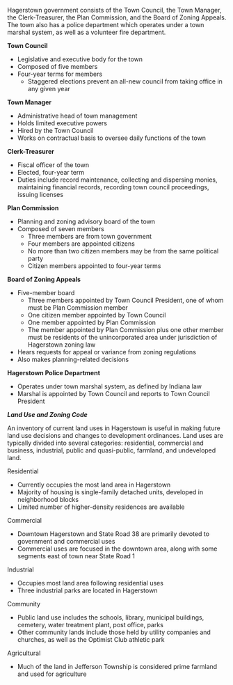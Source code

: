 Hagerstown government consists of the Town Council, the Town Manager, the Clerk-Treasurer, the Plan Commission, and the Board of Zoning Appeals.  The town also has a police department which operates under a town marshal system, as well as a volunteer fire department. 

**Town Council**
- Legislative and executive body for the town
- Composed of five members
- Four-year terms for members
  - Staggered elections prevent an all-new council from taking office in any given year

**Town Manager**
- Administrative head of town management
- Holds limited executive powers
- Hired by the Town Council 
- Works on contractual basis to oversee daily functions of the town

**Clerk-Treasurer**
- Fiscal officer of the town
- Elected, four-year term
- Duties include record maintenance, collecting and dispersing monies, maintaining financial records, recording town council proceedings, issuing licenses

**Plan Commission**
- Planning and zoning advisory board of the town
- Composed of seven members
  - Three members are from town government
  - Four members are appointed citizens
  - No more than two citizen members may be from the same political party
  - Citizen members appointed to four-year terms

**Board of Zoning Appeals**
- Five-member board
  - Three members appointed by Town Council President, one of whom must be Plan Commission member
  - One citizen member appointed by Town Council
  - One member appointed by Plan Commission
  - The member appointed by Plan Commission plus one other member must be residents of the unincorporated area under jurisdiction of Hagerstown zoning law
- Hears requests for appeal or variance from zoning regulations
- Also makes planning-related decisions

**Hagerstown Police Department**
- Operates under town marshal system, as defined by Indiana law
- Marshal is appointed by Town Council and reports to Town Council President




***Land Use and Zoning Code***

An inventory of current land uses in Hagerstown is useful in making future land use decisions and changes to development ordinances.  Land uses are typically divided into several categories: residential, commercial and business, industrial, public and quasi-public, farmland, and undeveloped land.

Residential
- Currently occupies the most land area in Hagerstown
- Majority of housing is single-family detached units, developed in neighborhood blocks
- Limited number of higher-density residences are available

Commercial
- Downtown Hagerstown and State Road 38 are primarily devoted to government and commercial uses
- Commercial uses are focused in the downtown area, along with some segments east of town near State Road 1

Industrial
- Occupies most land area following residential uses
- Three industrial parks are located in Hagerstown

Community
- Public land use includes the schools, library, municipal buildings, cemetery, water treatment plant, post office, parks
- Other community lands include those held by utility companies and churches, as well as the Optimist Club athletic park

Agricultural
- Much of the land in Jefferson Township is considered prime farmland and used for agriculture
